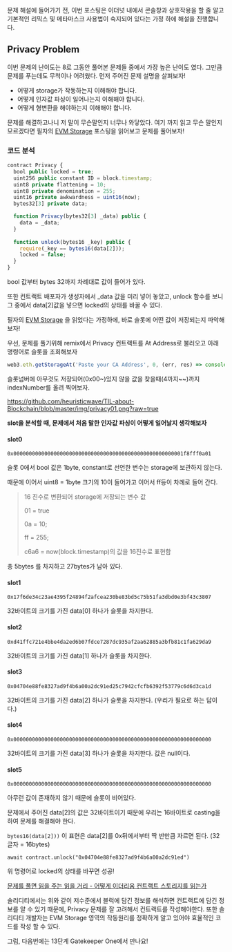 문제 해설에 들어가기 전,  이번 포스팅은 이더넛 내에서 콘솔창과 상호작용을 할 줄 알고 기본적인 리믹스 및 메타마스크 사용법이 숙지되어 있다는 가정 하에 해설을 진행합니다.



## Privacy Problem

이번 문제의 난이도는 8로 그동안 풀어본 문제들 중에서 가장 높은 난이도 였다. 그만큼 문제를 푸는데도 무척이나 어려웠다. 먼저 주어진 문제 설명을 살펴보자!

 - 어떻게 storage가 작동하는지 이해해야 합니다.
 - 어떻게 인자값 파싱이 일어나는지 이해해야 합니다.
 - 어떻게 형변환을 해야하는지 이해해야 합니다.



문제를 해결하고나니 저 말이 무슨말인지 너무나 와닿았다. 여기 까지 읽고 무슨 말인지 모르겠다면 필자의 [EVM Storage](https://steemit.com/ethereum/@heuristicwave/evm-storage-storage) 포스팅을 읽어보고 문제를 풀어보자!



### 코드 분석

```javascript
contract Privacy {
  bool public locked = true;
  uint256 public constant ID = block.timestamp;
  uint8 private flattening = 10;
  uint8 private denomination = 255;
  uint16 private awkwardness = uint16(now);
  bytes32[3] private data;

  function Privacy(bytes32[3] _data) public {
    data = _data;
  }
  
  function unlock(bytes16 _key) public {
    require(_key == bytes16(data[2]));
    locked = false;
  }
}
```

bool 값부터 bytes 32까지 차례대로 값이 들어가 있다.

또한 컨트랙트 배포자가 생성자에서 _data 값을 미리 넣어 놓았고, unlock 함수를 보니 그 중에서 data[2]값을 넣으면 locked의 상태를 바꿀 수 있다.

필자의  [EVM Storage](https://steemit.com/ethereum/@heuristicwave/evm-storage-storage) 을 읽었다는 가정하에, 바로 슬롯에 어떤 값이 저장되는지 파악해보자!

우선, 문제를 풀기위해 remix에서 Privacy 컨트랙트를 At Address로 불러오고 아래 명령어로 슬롯을 조회해보자

```javascript
web3.eth.getStorageAt('Paste your CA Address', 0, (err, res) => console.log(res))
```

슬롯넘버에 아무것도 저장되어(0x00~)있지 않을 값을 찾을때(4까지~~)까지 indexNumber를 올려 찍어보자. 

https://github.com/heuristicwave/TIL-about-Blockchain/blob/master/img/privacy01.png?raw=true

**slot을 분석할 때, 문제에서 처음 말한 인자값 파싱이 어떻게 일어날지 생각해보자** 



#### slot0

`0x0000000000000000000000000000000000000000000000000000001f8fff0a01`

슬롯 0에서 bool 값은 1byte, constant로 선언한 변수는 storage에 보관하지 않는다.

때문에 이어서 uint8 = 1byte 크기의 10이 들어가고 이어서 ff등이 차례로 들어 간다.

> 16 진수로 변환되어 storage에 저장되는 변수 값
>
> 01 = true
>
> 0a = 10;
>
> ff = 255;
>
> c6a6 = now(block.timestamp)의 값을 16진수로 표현함

총 5bytes 를 차지하고 27bytes가 남아 있다.

#### slot1

`0x17f6de34c23ae4395f24894f2afcea230be83bd5c75b51fa3dbd0e3bf43c3807`

32바이트의 크기를 가진 data[0] 하나가 슬롯을 차지한다.

#### slot2

`0xd41ffc721e4bbe4da2ed6b07fdce7287dc935af2aa62885a3bfb81c1fa629da9`

32바이트의 크기를 가진 data[1] 하나가 슬롯을 차지한다.

#### slot3

`0x04704e88fe8327ad9f4b6a00a2dc91ed25c7942cfcfb6392f53779c6d6d3ca1d`

32바이트의 크기를 가진 data[2] 하나가 슬롯을 차지한다. (우리가 필요로 하는 답이다.)

#### slot4

`0x0000000000000000000000000000000000000000000000000000000000000000`

32바이트의 크기를 가진 data[3] 하나가 슬롯을 차지한다. 값은 null이다.

#### slot5

`0x0000000000000000000000000000000000000000000000000000000000000000`

아무런 값이 존재하지 않기 때문에 슬롯이 비어있다.



문제에서 주어진 data[2]의 값은 32바이트이기 때문에 우리는 16바이트로 casting을 하여 문제를 해결해야 한다.

`bytes16(data[2]))` 이 표현은 data[2]를 0x뒤에서부터 딱 반만큼 자르면 된다. (32글자 = 16bytes)

```
await contract.unlock("0x04704e88fe8327ad9f4b6a00a2dc91ed")
```

위 명령어로 locked의 상태를 바꾸면 성공!



[문제를 풀면 읽을 주는 읽을 거리 - 어떻게 이더리움 컨트랙트 스토리지를 읽는가](https://medium.com/aigang-network/how-to-read-ethereum-contract-storage-44252c8af925) 

솔리디티에서는 위와 같이 저수준에서 블럭에 담긴 정보를 해석하면 컨트랙트에 담긴 정보를 알 수 있기 때문에, Privacy 문제를 잘 고려해서 컨트랙트를 작성해야한다. 또한 솔리디티 개발자는 EVM Storage 영역의 작동원리를 정확하게 알고 있어야 효율적인 코드를 작성 할 수 있다.



그럼, 다음번에는 13단계 Gatekeeper One에서 만나요!
